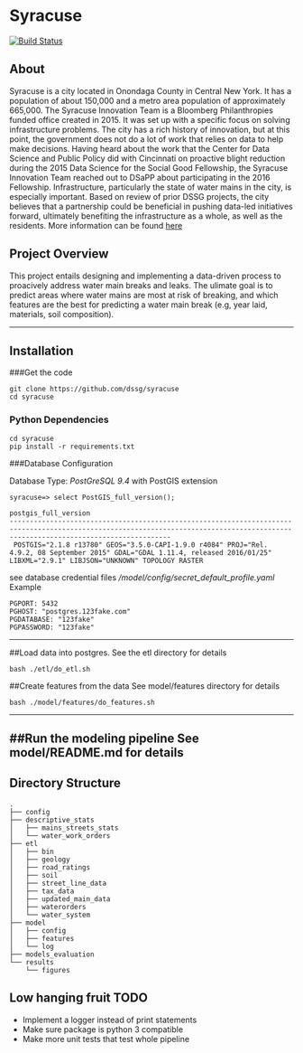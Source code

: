 ﻿# Syracuse
[![Build Status](https://travis-ci.com/dssg/syracuse.svg?token=qr1WKDpoEiNDipEKFzrb&branch=master)](https://travis-ci.com/dssg/syracuse)

## About
Syracuse is a city located in Onondaga County in Central New York. It has a
population of about 150,000 and a metro area population of approximately
665,000. The Syracuse Innovation Team is a Bloomberg Philanthropies funded
office created in 2015. It was set up with a specific focus on solving
infrastructure problems. The city has a rich history of innovation, but
at this point, the government does not do a lot of work that relies on
data to help make decisions. Having heard about the work that the Center
for Data Science and Public Policy did with Cincinnati on proactive blight
reduction during the 2015 Data Science for the Social Good Fellowship,
the Syracuse Innovation Team reached out to DSaPP about participating in the
2016 Fellowship. Infrastructure, particularly the state of water mains in the
city, is especially important. Based on review of prior DSSG projects, the city
believes that a partnership could be beneficial in pushing data-led initiatives
forward, ultimately benefiting the infrastructure as a whole, as well as the residents.
More information can be found
[here](http://dssg.uchicago.edu/project/early-warning-system-for-water-infrastructure-problems/)

## Project Overview
This project entails designing and implementing a data-driven process to
proacively address water main breaks and leaks. The ulimate goal is to predict
areas where water mains are most at risk of breaking, and which features are the
best for predicting a water main break (e.g, year laid, materials, soil composition).

---
## Installation

###Get the code
```
git clone https://github.com/dssg/syracuse
cd syracuse
```

### Python Dependencies
```
cd syracuse
pip install -r requirements.txt
```

###Database Configuration

Database Type: *PostGreSQL 9.4*
with PostGIS extension
```
syracuse=> select PostGIS_full_version();
                                                                                postgis_full_version
------------------------------------------------------------------------------------------------------------------------------------------------------------------------------------
 POSTGIS="2.1.8 r13780" GEOS="3.5.0-CAPI-1.9.0 r4084" PROJ="Rel. 4.9.2, 08 September 2015" GDAL="GDAL 1.11.4, released 2016/01/25" LIBXML="2.9.1" LIBJSON="UNKNOWN" TOPOLOGY RASTER
```


see database credential files
*/model/config/secret_default_profile.yaml*
Example
```
PGPORT: 5432
PGHOST: "postgres.123fake.com"
PGDATABASE: "123fake"
PGPASSWORD: "123fake"
```
---

##Load data into postgres.
See the etl directory for details
```
bash ./etl/do_etl.sh
```

##Create features from the data
See model/features directory for details
```
bash ./model/features/do_features.sh
```
---

##Run the modeling pipeline
See model/README.md for details
---


## Directory Structure
```
.
├── config
├── descriptive_stats
│   ├── mains_streets_stats
│   └── water_work_orders
├── etl
│   ├── bin
│   ├── geology
│   ├── road_ratings
│   ├── soil
│   ├── street_line_data
│   ├── tax_data
│   ├── updated_main_data
│   ├── waterorders
│   └── water_system
├── model
│   ├── config
│   ├── features
│   └── log
├── models_evaluation
└── results
    └── figures

```


## Low hanging fruit TODO
- Implement a logger instead of print statements
- Make sure package is python 3 compatible
- Make more unit tests that test whole pipeline
